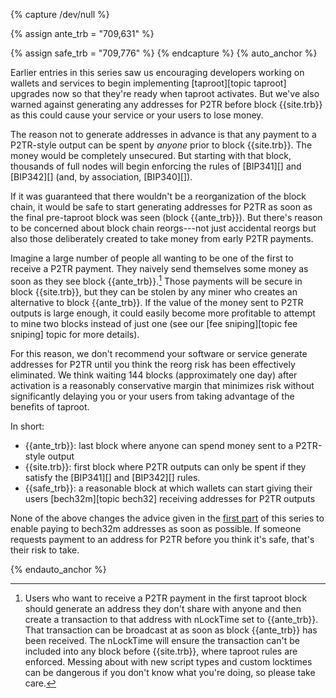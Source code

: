 {% capture /dev/null %}
<!-- Tested the following on regtest:
  - according to getblockchaininfo, taproot becomes active at min_lockin_height
  - a tx with nlocktime x can't be sent at height x-1 and can be sent at height x

Not tested:
  - Actually spending a P2TR tx at min_lockin_height
-->

<!-- last block before taproot rules enforced -->
{% assign ante_trb = "709,631" %}
<!-- Conservatively reorg safe block after activation (+144 blocks) -->
{% assign safe_trb = "709,776" %}
{% endcapture %}
{% auto_anchor %}

Earlier entries in this series saw us encouraging developers working on
wallets and services to begin implementing [taproot][topic taproot]
upgrades now so that they're ready when taproot activates.  But we've
also warned against generating any addresses for P2TR before block
{{site.trb}} as this could cause your service or your users to lose
money.

The reason not to generate addresses in advance is that any payment to a
P2TR-style output can be spent by *anyone*
prior to block {{site.trb}}.  The money would be completely unsecured.
But starting with that block, thousands of full nodes will begin
enforcing the rules of [BIP341][] and [BIP342][] (and, by association,
[BIP340][]).

If it was guaranteed that there wouldn't be a reorganization of the
block chain, it would be safe to start generating addresses for P2TR as
soon as the final pre-taproot block was seen (block {{ante_trb}}).  But
there's reason to be concerned about block chain reorgs---not just
accidental reorgs but also those deliberately created to take money from
early P2TR payments.

Imagine a large number of people all wanting to be one of the first to
receive a P2TR payment.  They naively send themselves some money as soon
as they see block {{ante_trb}}.[^timelocked-trb]  Those payments will be
secure in block {{site.trb}}, but they can be stolen by any miner who
creates an alternative to block {{ante_trb}}.  If the value of the money
sent to P2TR outputs is large enough, it could easily become more
profitable to attempt to mine two blocks instead of just one (see our
[fee sniping][topic fee sniping] topic for more details).

For this reason, we don't recommend your software or service generate
addresses for P2TR until you think the reorg risk has been effectively
eliminated.  We think waiting 144 blocks (approximately one day) after
activation is a reasonably conservative margin that minimizes risk
without significantly delaying you or your users from taking advantage
of the benefits of taproot.

In short:

- {{ante_trb}}: last block where anyone can spend money sent to a P2TR-style output
- {{site.trb}}: first block where P2TR outputs can only be spent if they satisfy
  the [BIP341][] and [BIP342][] rules.
- {{safe_trb}}: a reasonable block at which wallets can start giving their
  users [bech32m][topic bech32] receiving addresses for P2TR outputs

None of the above changes the advice given in the [first part][taproot
  series 1] of this series to enable paying to bech32m addresses as soon
  as possible.  If someone requests payment to an address for P2TR
  before you think it's safe, that's their risk to take.

[^timelocked-trb]:
    Users who want to receive a P2TR payment in the first taproot block
    should generate an address they don't share with anyone and then
    create a transaction to that address with nLockTime set to
    {{ante_trb}}.  That transaction can be broadcast at as soon as block
    {{ante_trb}} has been received.  The nLockTime will ensure the
    transaction can't be included into any block before {{site.trb}},
    where taproot rules are enforced.  Messing about with new script
    types and custom locktimes can be dangerous if you don't know what
    you're doing, so please take care.

[news139 st]: /en/newsletters/2021/03/10/#taproot-activation-discussion
[taproot series 1]: /en/preparing-for-taproot/#bech32m-sending-support
{% endauto_anchor %}
